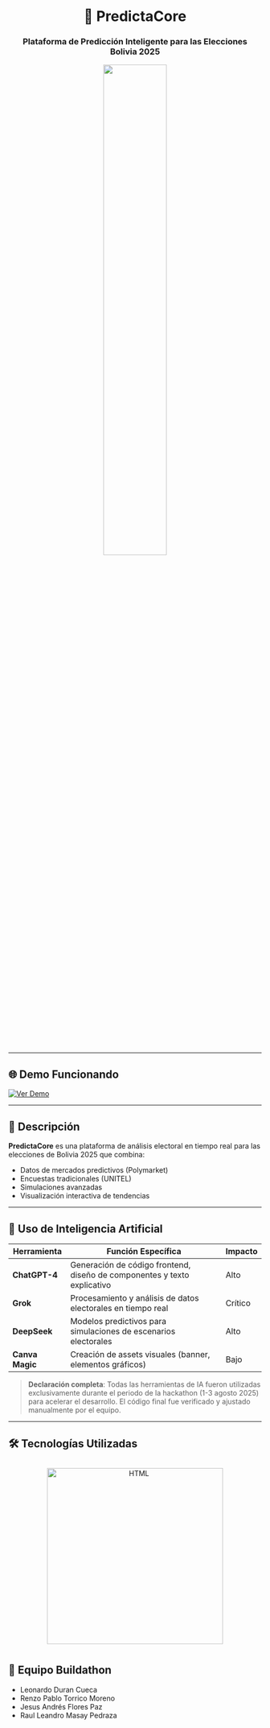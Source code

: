 <h1 align="center">🔮 PredictaCore</h1>
<h3 align="center">Plataforma de Predicción Inteligente para las Elecciones Bolivia 2025</h3>

<p align="center">
  <img src="https://i.ibb.co/0jzrYC4v/In-Shot-20250802-082431055.png" width="50%">
</p>

---

## 🌐 Demo Funcionando
[![Ver Demo](https://img.shields.io/badge/VER_DEMO_EN_VIVO-AQUÍ-00C4CC?style=for-the-badge&logo=vercel)](https://Duranzzz.github.io/PredictaCore/)

---

## 📌 Descripción
**PredictaCore** es una plataforma de análisis electoral en tiempo real para las elecciones de Bolivia 2025 que combina:
- Datos de mercados predictivos (Polymarket)
- Encuestas tradicionales (UNITEL)
- Simulaciones avanzadas
- Visualización interactiva de tendencias

---

## 🤖 Uso de Inteligencia Artificial
| Herramienta          | Función Específica                                                                 | Impacto |
|----------------------|------------------------------------------------------------------------------------|---------|
| **ChatGPT-4**        | Generación de código frontend, diseño de componentes y texto explicativo           | Alto    |
| **Grok**             | Procesamiento y análisis de datos electorales en tiempo real                       | Crítico |
| **DeepSeek**         | Modelos predictivos para simulaciones de escenarios electorales                   | Alto    |
| **Canva Magic**      | Creación de assets visuales (banner, elementos gráficos)                           | Bajo    |

> **Declaración completa**: Todas las herramientas de IA fueron utilizadas exclusivamente durante el periodo de la hackathon (1-3 agosto 2025) para acelerar el desarrollo. El código final fue verificado y ajustado manualmente por el equipo.

---

## 🛠️ Tecnologías Utilizadas

<p align="center">
  <img src="https://i.postimg.cc/pTmckRDX/image-1.png" alt="HTML" width="350" style="margin: 10px;">
</p>

## 👥 Equipo Buildathon
- Leonardo Duran Cueca
- Renzo Pablo Torrico Moreno
- Jesus Andrés Flores Paz
- Raul Leandro Masay Pedraza